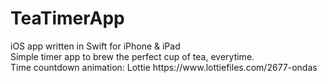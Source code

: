 <h1>TeaTimerApp</h1>
iOS app written in Swift for iPhone & iPad<br>
Simple timer app to brew the perfect cup of tea, everytime. 
<br>
Time countdown animation: Lottie https://www.lottiefiles.com/2677-ondas
